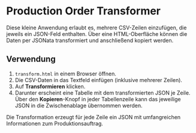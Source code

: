 # Production Order Transformer

Diese kleine Anwendung erlaubt es, mehrere CSV-Zeilen einzufügen, die jeweils ein JSON-Feld enthalten.
Über eine HTML-Oberfläche können die Daten per JSONata transformiert und anschließend kopiert werden.

## Verwendung

1. `transform.html` in einem Browser öffnen.
2. Die CSV-Daten in das Textfeld einfügen (inklusive mehrerer Zeilen).
3. Auf **Transformieren** klicken.
4. Darunter erscheint eine Tabelle mit dem transformierten JSON je Zeile.
   Über den **Kopieren**-Knopf in jeder Tabellenzeile kann das jeweilige JSON in die Zwischenablage übernommen werden.

Die Transformation erzeugt für jede Zeile ein JSON mit umfangreichen Informationen zum Produktionsauftrag.
